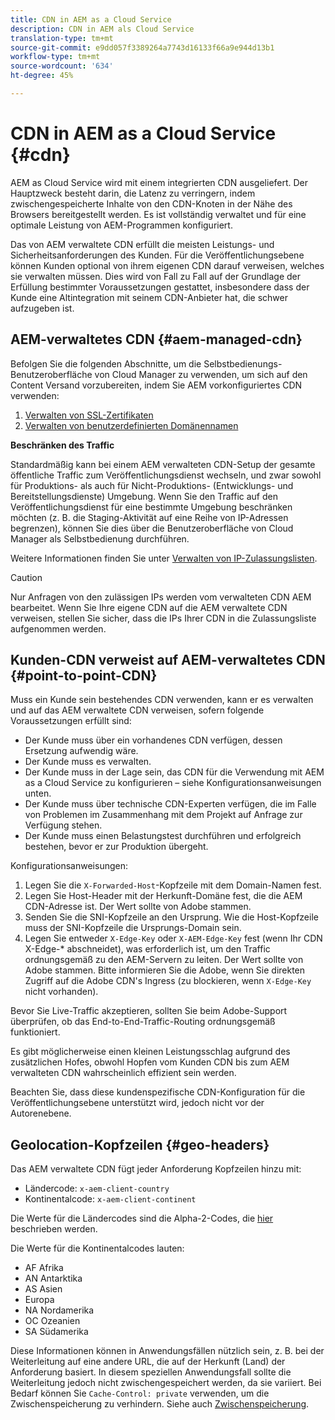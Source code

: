 ```yaml
---
title: CDN in AEM as a Cloud Service
description: CDN in AEM als Cloud Service
translation-type: tm+mt
source-git-commit: e9dd057f3389264a7743d16133f66a9e944d13b1
workflow-type: tm+mt
source-wordcount: '634'
ht-degree: 45%

---
```



# CDN in AEM as a Cloud Service {#cdn}

AEM as Cloud Service wird mit einem integrierten CDN ausgeliefert. Der Hauptzweck besteht darin, die Latenz zu verringern, indem zwischengespeicherte Inhalte von den CDN-Knoten in der Nähe des Browsers bereitgestellt werden. Es ist vollständig verwaltet und für eine optimale Leistung von AEM-Programmen konfiguriert.

Das von AEM verwaltete CDN erfüllt die meisten Leistungs- und Sicherheitsanforderungen des Kunden. Für die Veröffentlichungsebene können Kunden optional von ihrem eigenen CDN darauf verweisen, welches sie verwalten müssen. Dies wird von Fall zu Fall auf der Grundlage der Erfüllung bestimmter Voraussetzungen gestattet, insbesondere dass der Kunde eine Altintegration mit seinem CDN-Anbieter hat, die schwer aufzugeben ist.

## AEM-verwaltetes CDN {#aem-managed-cdn}

Befolgen Sie die folgenden Abschnitte, um die Selbstbedienungs-Benutzeroberfläche von Cloud Manager zu verwenden, um sich auf den Content Versand vorzubereiten, indem Sie AEM vorkonfiguriertes CDN verwenden:

1. [Verwalten von SSL-Zertifikaten](/help/implementing/cloud-manager/managing-ssl-certifications/introduction.md)
1. [Verwalten von benutzerdefinierten Domänennamen](/help/implementing/cloud-manager/custom-domain-names/introduction.md)

**Beschränken des Traffic**

Standardmäßig kann bei einem AEM verwalteten CDN-Setup der gesamte öffentliche Traffic zum Veröffentlichungsdienst wechseln, und zwar sowohl für Produktions- als auch für Nicht-Produktions- (Entwicklungs- und Bereitstellungsdienste) Umgebung. Wenn Sie den Traffic auf den Veröffentlichungsdienst für eine bestimmte Umgebung beschränken möchten (z. B. die Staging-Aktivität auf eine Reihe von IP-Adressen begrenzen), können Sie dies über die Benutzeroberfläche von Cloud Manager als Selbstbedienung durchführen.

Weitere Informationen finden Sie unter [Verwalten von IP-Zulassungslisten](/help/implementing/cloud-manager/ip-allow-lists/introduction.md).

>[!CAUTION]
>
>Nur Anfragen von den zulässigen IPs werden vom verwalteten CDN AEM bearbeitet. Wenn Sie Ihre eigene CDN auf die AEM verwaltete CDN verweisen, stellen Sie sicher, dass die IPs Ihrer CDN in die Zulassungsliste aufgenommen werden.

## Kunden-CDN verweist auf AEM-verwaltetes CDN {#point-to-point-CDN}

Muss ein Kunde sein bestehendes CDN verwenden, kann er es verwalten und auf das AEM verwaltete CDN verweisen, sofern folgende Voraussetzungen erfüllt sind:

* Der Kunde muss über ein vorhandenes CDN verfügen, dessen Ersetzung aufwendig wäre.
* Der Kunde muss es verwalten.
* Der Kunde muss in der Lage sein, das CDN für die Verwendung mit AEM as a Cloud Service zu konfigurieren – siehe Konfigurationsanweisungen unten.
* Der Kunde muss über technische CDN-Experten verfügen, die im Falle von Problemen im Zusammenhang mit dem Projekt auf Anfrage zur Verfügung stehen.
* Der Kunde muss einen Belastungstest durchführen und erfolgreich bestehen, bevor er zur Produktion übergeht.

Konfigurationsanweisungen:

1. Legen Sie die `X-Forwarded-Host`-Kopfzeile mit dem Domain-Namen fest.
1. Legen Sie Host-Header mit der Herkunft-Domäne fest, die die AEM CDN-Adresse ist. Der Wert sollte von Adobe stammen.
1. Senden Sie die SNI-Kopfzeile an den Ursprung. Wie die Host-Kopfzeile muss der SNI-Kopfzeile die Ursprungs-Domain sein.
1. Legen Sie entweder `X-Edge-Key` oder `X-AEM-Edge-Key` fest (wenn Ihr CDN X-Edge-* abschneidet), was erforderlich ist, um den Traffic ordnungsgemäß zu den AEM-Servern zu leiten. Der Wert sollte von Adobe stammen. Bitte informieren Sie die Adobe, wenn Sie direkten Zugriff auf die Adobe CDN&#39;s Ingress (zu blockieren, wenn `X-Edge-Key` nicht vorhanden).

Bevor Sie Live-Traffic akzeptieren, sollten Sie beim Adobe-Support überprüfen, ob das End-to-End-Traffic-Routing ordnungsgemäß funktioniert.

Es gibt möglicherweise einen kleinen Leistungsschlag aufgrund des zusätzlichen Hofes, obwohl Hopfen vom Kunden CDN bis zum AEM verwalteten CDN wahrscheinlich effizient sein werden.

Beachten Sie, dass diese kundenspezifische CDN-Konfiguration für die Veröffentlichungsebene unterstützt wird, jedoch nicht vor der Autorenebene.

## Geolocation-Kopfzeilen {#geo-headers}

Das AEM verwaltete CDN fügt jeder Anforderung Kopfzeilen hinzu mit:

* Ländercode: `x-aem-client-country`
* Kontinentalcode: `x-aem-client-continent`

Die Werte für die Ländercodes sind die Alpha-2-Codes, die [hier](https://en.wikipedia.org/wiki/ISO_3166-1) beschrieben werden.

Die Werte für die Kontinentalcodes lauten:

* AF Afrika
* AN Antarktika
* AS Asien
* Europa
* NA Nordamerika
* OC Ozeanien
* SA Südamerika

Diese Informationen können in Anwendungsfällen nützlich sein, z. B. bei der Weiterleitung auf eine andere URL, die auf der Herkunft (Land) der Anforderung basiert. In diesem speziellen Anwendungsfall sollte die Weiterleitung jedoch nicht zwischengespeichert werden, da sie variiert. Bei Bedarf können Sie `Cache-Control: private` verwenden, um die Zwischenspeicherung zu verhindern. Siehe auch [Zwischenspeicherung](/help/implementing/dispatcher/caching.md#html-text).
